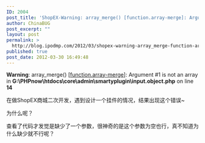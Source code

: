 ```yaml
---
ID: 2004
post_title: 'ShopEX-Warning: array_merge() [function.array-merge]: Argument #1 is not an array in'
author: ChinaBUG
post_excerpt: ""
layout: post
permalink: >
  http://blog.ipodmp.com/2012/03/shopex-warning-array_merge-function-array-merge-argument-1-is-not-an-array-in.html
published: true
post_date: 2012-03-30 16:49:48
---
```

<strong>Warning</strong>: array_merge() [<a href="http://localhost/shopadmin/function.array-merge">function.array-merge</a>]: Argument #1 is not an array in <strong>G:\PHPnow\htdocs\core\admin\smartyplugin\input.object.php</strong> on line <strong>14</strong>

在做ShopEX商城二次开发，遇到设计一个挂件的情况，结果出现这个错误~

为什么呢？

查看了代码才发觉是缺少了一个参数，很神奇的是这个参数为空也行，真不知道为什么缺少就不行呢？